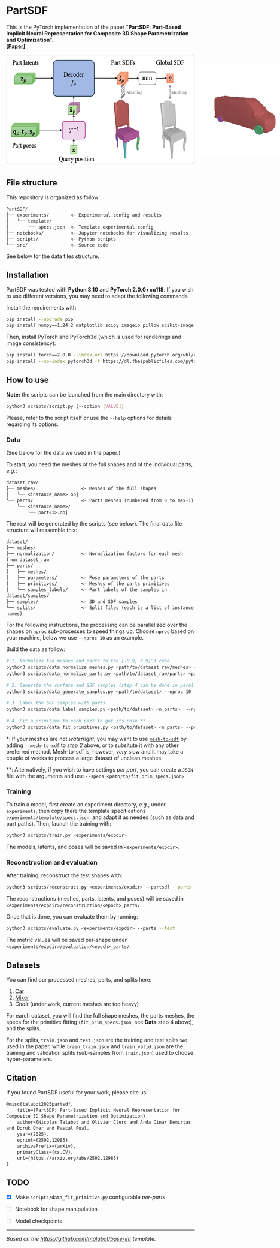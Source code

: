 # PartSDF
This is the PyTorch implementation of the paper "**PartSDF: Part-Based Implicit Neural Representation for Composite 3D Shape Parametrization and Optimization**".   
**[[Paper](https://arxiv.org/abs/2502.12985)]**

<p style="display: flex; align-items: center;">
    <img src="imgs/pipeline.png" alt="PartSDF pipeline" height="300"/>
    <img src="imgs/interpolation.gif" alt="Interpolation example" height="250"/>
</p>

## File structure
This repository is organized as follow:

    PartSDF/
    ├── experiments/        <- Experimental config and results
    │   └── template/
    │       └── specs.json  <- Template experimental config
    ├── notebooks/          <- Jupyter notebooks for visualizing results
    ├── scripts/            <- Python scripts
    └── src/                <- Source code

See below for the data files structure.


## Installation
PartSDF was tested with **Python 3.10** and **PyTorch 2.0.0+cu118**. If you wish to use different versions, you may need to adapt the following commands.

Install the requirements with
```bash
pip install --upgrade pip
pip install numpy==1.24.2 matplotlib scipy imageio pillow scikit-image trimesh libigl jupyterlab
```
Then, install PyTorch and PyTorch3d (which is used for renderings and image consistency):
```bash
pip install torch==2.0.0 --index-url https://download.pytorch.org/whl/cu118
pip install --no-index pytorch3d -f https://dl.fbaipublicfiles.com/pytorch3d/packaging/wheels/py310_cu118_pyt200/download.html
```

## How to use
**Note:** the scripts can be launched from the main directory with:
```bash
python3 scripts/script.py [--option [VALUE]]
```
Please, refer to the script itself or use the `--help` options for details regarding its options.

### Data
(See below for the data we used in the paper.)

To start, you need the meshes of the full shapes and of the individual parts, *e.g.*:

    dataset_raw/
    ├── meshes/                 <- Meshes of the full shapes
    │   └── <instance_name>.obj
    └── parts/                  <- Parts meshes (numbered from 0 to max-1)
        └── <instance_name>/
            └── part<i>.obj

The rest will be generated by the scripts (see below).
The final data file structure will ressemble this:

    dataset/
    ├── meshes/
    ├── normalization/          <- Normalization factors for each mesh from dataset_raw
    ├── parts/
    │   ├── meshes/
    │   ├── parameters/         <- Pose parameters of the parts
    │   ├── primitives/         <- Meshes of the parts primitives
    │   └── samples_labels/     <- Part labels of the samples in dataset/samples/
    ├── samples/                <- 3D and SDF samples
    └── splits/                 <- Split files (each is a list of instance names)

For the following instructions, the processing can be parallelized over the shapes on `nproc` sub-processes to speed things up. Choose `nproc` based on your machine, below we use `--nproc 10` as an example.

Build the data as follow:
```bash
# 1. Normalize the meshes and parts to the [-0.9, 0.9]^3 cube
python3 scripts/data_normalize_meshes.py <path/to/dataset_raw/meshes> <path/to/dataset> --nproc 10
python3 scripts/data_normalize_parts.py <path/to/dataset_raw/parts> <path/to/dataset> --nproc 10
```
```bash
# 2. Generate the surface and SDF samples (step 4 can be done in parallel to steps 2&3) * 
python3 scripts/data_generate_samples.py <path/to/dataset> --nproc 10
```
```bash
# 3. Label the SDF samples with parts
python3 scripts/data_label_samples.py <path/to/dataset> <n_parts>  --nproc 10
```
```bash
# 4. Fit a primitive to each part to get its pose **
python3 scripts/data_fit_primitives.py <path/to/dataset> <n_parts> --primitive cuboid  --nproc 10
```

*: If your meshes are not *watertight*, you may want to use [`mesh-to-sdf`](https://github.com/marian42/mesh_to_sdf) by adding `--mesh-to-sdf` to *step 2* above, or to subsitute it with any other preferred method. Mesh-to-sdf is, however, *very* slow and it may take a couple of weeks to process a large dataset of unclean meshes.

**: Alternatively, if you wish to have settings *per part*, you can create a `JSON` file with the arguments and use `--specs <path/to/fit_prim_specs.json>`.


### Training
To train a model, first create an experiment directory, *e.g.*, under `experiments`, then copy there the template specifications `experiments/template/specs.json`, and adapt it as needed (such as data and part paths). Then, launch the training with:
```bash
python3 scripts/train.py <experiments/expdir>
```
The models, latents, and poses will be saved in `<experiments/expdir>`.


### Reconstruction and evaluation
After training, reconstruct the test shapes with:
```bash
python3 scripts/reconstruct.py <experiments/expdir> --partsdf --parts --test
```
The reconstructions (meshes, parts, latents, and poses) will be saved in `<experiments/expdir>/reconstruction/<epoch>_parts/`.

Once that is done, you can evaluate them by running:
```bash
python3 scripts/evaluate.py <experiments/expdir> --parts --test
```
The metric values will be saved per-shape under `<experiments/expdir>/evaluation/<epoch>_parts/`.


## Datasets

You can find our processed meshes, parts, and splits here:
1. [Car](https://drive.google.com/file/d/19U-6TEBLq0pJbsKpFX0ptcLzGckdTxwj/view?usp=sharing)
2. [Mixer](https://drive.google.com/file/d/1NtSLewlGysF2RgnXRsp2CfGmJQHzk3lV/view?usp=sharing)
3. *Chair* (under work, current meshes are too heavy)

For earch dataset, you will find the full shape meshes, the parts meshes, the specs for the primitive fitting (`fit_prim_specs.json`, see **Data** step 4 above), and the splits. 

For the splits, `train.json` and `test.json` are the training and test splits we used in the paper, while `train_train.json` and `train_valid.json` are the training and validation splits (sub-samples from `train.json`) used to choose hyper-parameters.


## Citation
If you found PartSDF useful for your work, please cite us:
```
@misc{talabot2025partsdf,
    title={PartSDF: Part-Based Implicit Neural Representation for Composite 3D Shape Parametrization and Optimization}, 
    author={Nicolas Talabot and Olivier Clerc and Arda Cinar Demirtas and Doruk Oner and Pascal Fua},
    year={2025},
    eprint={2502.12985},
    archivePrefix={arXiv},
    primaryClass={cs.CV},
    url={https://arxiv.org/abs/2502.12985}
}
```


## TODO
* [X] Make `scripts/data_fit_primitive.py` configurable *per-parts*
* [ ] Notebook for shape manipulation
* [ ] Model checkpoints


-------------------------------------------------------------
*Based on the https://github.com/ntalabot/base-inr template.*